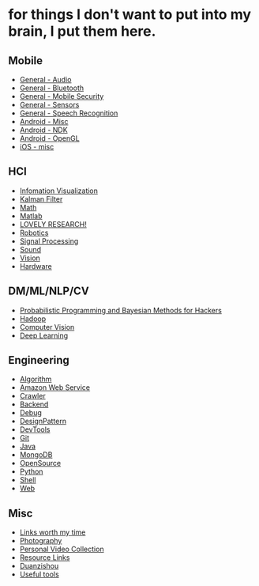 for things I don't want to put into my brain, I put them here.
==========


Mobile
------

- [General - Audio](mobile_audio.md)
- [General - Bluetooth](mobile_bluetooth.md)
- [General - Mobile Security](mobile_security.md)
- [General - Sensors](mobile_sensors.md)
- [General - Speech Recognition](mobile_speech.md)
- [Android - Misc](mobile_android_misc.md)
- [Android - NDK](mobile_android_ndk.md)
- [Android - OpenGL](mobile_android_opengl.md)
- [iOS - misc](mobile_ios_misc.md)

HCI
------

- [Infomation Visualization](hci_infovis.md)
- [Kalman Filter](hci_kalmanfilter.md)
- [Math](hci_math.md)
- [Matlab](hci_matlab.md)
- [LOVELY RESEARCH!](hci_randompapers.md)
- [Robotics](hci_robotic.md)
- [Signal Processing](hci_signalprocessing.md)
- [Sound](hci_sound.md)
- [Vision](hci_vision.md)
- [Hardware](hci_hardware.md)

DM/ML/NLP/CV
------

- [Probabilistic Programming and Bayesian Methods for Hackers](ml_hacker_bayesian.md)
- [Hadoop](ml_hadoop.md)
- [Computer Vision](ml_vision.md)
- [Deep Learning](ml_deeplearning.md)

Engineering
------

- [Algorithm](eng_algorithm.md)
- [Amazon Web Service](eng_aws.md)
- [Crawler](eng_crawler.md)
- [Backend](eng_backend.md)
- [Debug](eng_debug.md)
- [DesignPattern](eng_designpattern.md)
- [DevTools](eng_devtools.md)
- [Git](eng_git.md)
- [Java](eng_java.md)
- [MongoDB](eng_mongodb.md)
- [OpenSource](eng_opensource.md)
- [Python](eng_python.md)
- [Shell](eng_shell.md)
- [Web](eng_web.md)

Misc
------

- [Links worth my time](misc_linksworthmytime.md)
- [Photography](misc_photography.md)
- [Personal Video Collection](misc_videos.md)
- [Resource Links](misc_res_links.md)
- [Duanzishou](misc_duanzishou.md)
- [Useful tools](misc_tools.md)
